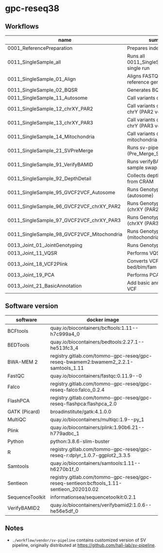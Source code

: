 gpc-reseq38
===========

Workflows
---------
| name                                       | summary                                       |
| ------------------------------------------ | --------------------------------------------- |
| 0001_ReferencePreparation                  | Prepares index files                          |
| 0011_SingleSample_all                      | Runs all 0011_SingleSample_\d+ at single run  |
| 0011_SingleSample_01_Align                 | Aligns FASTQs onto a reference genome         |
| 0011_SingleSample_02_BQSR                  | Generates BQSR table                          |
| 0011_SingleSample_11_Autosome              | Call variants on autosome                     |
| 0011_SingleSample_12_chrXY_PAR2            | Call variants on chrX and chrY (PAR2 version) |
| 0011_SingleSample_13_chrXY_PAR3            | Call variants on chrX and chrY (PAR3 version) |
| 0011_SingleSample_14_Mitochondria          | Call variants on mitochondria                 |
| 0011_SingleSample_21_SVPreMerge            | Runs sv-pipeline (Pre_Merge_SV_per_sample)    |
| 0011_SingleSample_91_VerifyBAMID           | Runs verifyBAMID2 to check sample swap        |
| 0011_SingleSample_92_DepthDetail           | Collects depth information from CRAM          |
| 0011_SingleSample_95_GVCF2VCF_Autosome     | Runs GenotypeGVCFs (autosome)                 |
| 0011_SingleSample_96_GVCF2VCF_chrXY_PAR2   | Runs GenotypeGVCFs (chrXY (PAR2))             |
| 0011_SingleSample_97_GVCF2VCF_chrXY_PAR3   | Runs GenotypeGVCFs (chrXY (PAR3))             |
| 0011_SingleSample_98_GVCF2VCF_Mitochondria | Runs GenotypeGVCFs (mitochondria)             |
| 0013_Joint_01_JointGenotyping              | Runs GenotypeGVCFs                            |
| 0013_Joint_11_VQSR                         | Performs VQSR filtering                       |
| 0013_Joint_18_VCF2Plink                    | Converts VCFs to PLINK bed/bim/fam            |
| 0013_Joint_19_PCA                          | Performs PCA                                  |
| 0013_Joint_21_BasicAnnotation              | Add basic annotations to VCF                  |

Software version
----------------

| software        | docker image                                                                            |
| --------------- | --------------------------------------------------------------------------------------- |
| BCFtools        | quay.io/biocontainers/bcftools:1.11--h7c999a4_0                                         |
| BEDTools        | quay.io/biocontainers/bedtools:2.27.1--he513fc3_4                                       |
| BWA-MEM 2       | registry.gitlab.com/tommo-gpc-reseq/gpc-reseq-bwamem2:bwamem2_2.2.1-samtools_1.11       |
| FastQC          | quay.io/biocontainers/fastqc:0.11.9--0                                                  |
| Falco           | registry.gitlab.com/tommo-gpc-reseq/gpc-reseq-falco:falco_0.2.4                         |
| FlashPCA        | registry.gitlab.com/tommo-gpc-reseq/gpc-reseq-flashpca:flashpca_2.0                     |
| GATK (Picard)   | broadinstitute/gatk:4.1.0.0                                                             |
| MultiQC         | quay.io/biocontainers/multiqc:1.9--py_1                                                 |
| Plink           | quay.io/biocontainers/plink:1.90b6.21--h779adbc_1                                       |
| Python          | python:3.8.6-slim-buster                                                                |
| R               | registry.gitlab.com/tommo-gpc-reseq/gpc-reseq-r:dplyr_1.0.7-ggplot2_3.3.5               |
| Samtools        | quay.io/biocontainers/samtools:1.11--h6270b1f_0                                         |
| Sentieon        | registry.gitlab.com/tommo-gpc-reseq/gpc-reseq-sentieon:bcftools_1.11-sentieon_202010.02 |
| SequenceToolkit | informationsea/sequencetoolkit:0.2.1                                                    |
| VerifyBAMID2    | quay.io/biocontainers/verifybamid2:1.0.6--he56e5df_0                                    |


Notes
-----

* `./workflow/vendor/sv-pipeline` contains customized version of SV pipeline,
  originally distributed at https://github.com/hall-lab/sv-pipeline.
